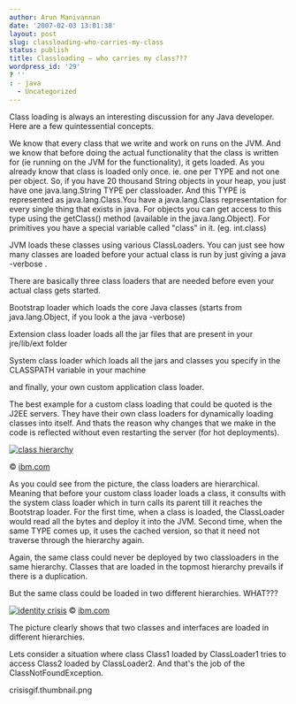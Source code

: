 ```yaml
---
author: Arun Manivannan
date: '2007-02-03 13:01:38'
layout: post
slug: classloading-who-carries-my-class
status: publish
title: Classloading — who carries my class???
wordpress_id: '29'
? ''
: - java
  - Uncategorized
---
```


Class loading is always an interesting discussion for any Java developer. Here
are a few quintessential concepts.

We know that every class that we write and work on runs on the JVM. And we
know that before doing the actual functionality that the class is written for
(ie running on the JVM for the functionality), it gets loaded. As you already
know that class is loaded only once. ie. one per TYPE and not one per object.
So, if you have 20 thousand String objects in your heap, you just have one
java.lang.String TYPE per classloader. And this TYPE is represented as
java.lang.Class.You have a java.lang.Class representation for every single
thing that exists in java. For objects you can get access to this type using
the getClass() method (available in the java.lang.Object). For primitives you
have a special variable called "class" in it. (eg. int.class)

JVM loads these classes using various ClassLoaders. You can just see how many
classes are loaded before your actual class is run by just giving a java
-verbose .

There are basically three class loaders that are needed before even your
actual class gets started.

Bootstrap loader which loads the core Java classes (starts from
java.lang.Object, if you look a the java -verbose)

Extension class loader loads all the jar files that are present in your
jre/lib/ext folder

System class loader which loads all the jars and classes you specify in the
CLASSPATH variable in your machine

and finally, your own custom application class loader.

The best example for a custom class loading that could be quoted is the J2EE
servers. They have their own class loaders for dynamically loading classes
into itself. And thats the reason why changes that we make in the code is
reflected without even restarting the server (for hot deployments).

[![class hierarchy][1]][2]

© [ibm.com][3]

As you could see from the picture, the class loaders are hierarchical. Meaning
that before your custom class loader loads a class, it consults with the
system class loader which in turn calls its parent till it reaches the
Bootstrap loader. For the first time, when a class is loaded, the ClassLoader
would read all the bytes and deploy it into the JVM. Second time, when the
same TYPE comes up, it uses the cached version, so that it need not traverse
through the hierarchy again.

Again, the same class could never be deployed by two classloaders in the same
hierarchy. Classes that are loaded in the topmost hierarchy prevails if there
is a duplication.

But the same class could be loaded in two different hierarchies. WHAT???

[![identity crisis][4]][5] © [ibm.com][6]

The picture clearly shows that two classes and interfaces are loaded in
different hierarchies.

Lets consider a situation where class Class1 loaded by ClassLoader1 tries to
access Class2 loaded by ClassLoader2. And that's the job of the
ClassNotFoundException.

   [1]:
http://beanpicks.wordpress.com/files/2007/02/clhierarchygif.thumbnail.png

   [2]: http://beanpicks.wordpress.com/files/2007/02/clhierarchygif.png (class
hierarchy)

   [3]: http://www-128.ibm.com/developerworks/java/library/j-dclp1/

   [4]: http://beanpicks.wordpress.com/files/2007/02/identity-
crisisgif.thumbnail.png

   [5]: http://beanpicks.wordpress.com/files/2007/02/identity-crisisgif.png
(identity crisis)

   [6]: http://www-128.ibm.com/developerworks/java/library/j-dyn0429/


